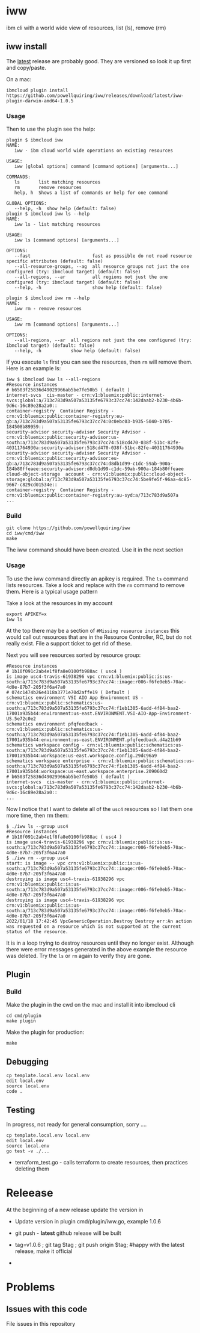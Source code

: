 # iww
ibm cli with a world wide view of resources, list (ls), remove (rm)
## iww install
The [latest](https://github.com/powellquiring/iww/releases/tag/latest) release are probably good.  They are versioned so look it up first and copy/paste.

On a mac:
```
ibmcloud plugin install https://github.com/powellquiring/iww/releases/download/latest/iww-plugin-darwin-amd64-1.0.5
```
### Usage   
Then to use the plugin see the help:

```
plugin $ ibmcloud iww
NAME:
   iww - ibm cloud world wide operations on existing resources

USAGE:
   iww [global options] command [command options] [arguments...]

COMMANDS:
   ls       list matching resources
   rm       remove resources
   help, h  Shows a list of commands or help for one command

GLOBAL OPTIONS:
   --help, -h  show help (default: false)
plugin $ ibmcloud iww ls --help
NAME:
   iww ls - list matching resources

USAGE:
   iww ls [command options] [arguments...]

OPTIONS:
   --fast                       fast as possible do not read resource specific attributes (default: false)
   --all-resource-groups, --ag  all resource groups not just the one configured (try: ibmcloud target) (default: false)
   --all-regions, --ar          all regions not just the one configured (try: ibmcloud target) (default: false)
   --help, -h                   show help (default: false)

plugin $ ibmcloud iww rm --help
NAME:
   iww rm - remove resources

USAGE:
   iww rm [command options] [arguments...]

OPTIONS:
   --all-regions, --ar  all regions not just the one configured (try: ibmcloud target) (default: false)
   --help, -h           show help (default: false)
```

If you execute `ls` first you can see the resources, then `rm` will remove them.  Here is an example ls:

```
iww $ ibmcloud iww ls --all-regions
#Resource instances
# b6503f25836d49029966ab5be7fe50b5 ( default )
internet-svcs  cis-master - crn:v1:bluemix:public:internet-svcs:global:a/713c783d9a507a53135fe6793c37cc74:142daab2-b230-4b6b-9d6c-16c89e28a2a0::
container-registry  Container Registry - crn:v1:bluemix:public:container-registry:eu-gb:a/713c783d9a507a53135fe6793c37cc74:0c0ebc03-b935-5040-b705-184508b89959::
security-advisor security-advisor Security Advisor - crn:v1:bluemix:public:security-advisor:us-south:a/713c783d9a507a53135fe6793c37cc74:518cd470-038f-51bc-82fe-40311764930a:security-advisor:518cd470-038f-51bc-82fe-40311764930a
security-advisor security-advisor Security Advisor - crn:v1:bluemix:public:security-advisor:eu-gb:a/713c783d9a507a53135fe6793c37cc74:d8db1d99-c1dc-59ab-900a-184b80ffeaee:security-advisor:d8db1d99-c1dc-59ab-900a-184b80ffeaee
cloud-object-storage  account - crn:v1:bluemix:public:cloud-object-storage:global:a/713c783d9a507a53135fe6793c37cc74:5be9fe5f-96aa-4c85-9667-c829cd01534e::
container-registry  Container Registry - crn:v1:bluemix:public:container-registry:au-syd:a/713c783d9a507a
...
```

### Build
```
git clone https://github.com/powellquiring/iww
cd iww/cmd/iww
make
```

The iww command should have been created.  Use it in the next section

### Usage
To use the iww command directly an apikey is required.  The `ls` command lists resources.  Take a look and replace with the `rm` command to remove them.  Here is a typical usage pattern

Take a look at the resources in my account
```
export APIKEY=x
iww ls
```

At the top there may be a section of `#Missing resource instances`  this would call out resources that are in the Resource Controller, RC, but do not really exist.  File a support ticket to get rid of these.

Next you will see resources sorted by resource group:

```
#Resource instances
# 1b10f091c2ab4e1f8fa8e0100fb988ac ( usc4 )
is image usc4-travis-61938296 vpc crn:v1:bluemix:public:is:us-south:a/713c783d9a507a53135fe6793c37cc74::image:r006-f6fe0eb5-70ac-4d0e-87b7-205f3f6a47a0
# 074c1474b26e4118a3771e70d2affe19 ( Default )
schematics environment VSI AIO App Environment US - crn:v1:bluemix:public:schematics:us-south:a/713c783d9a507a53135fe6793c37cc74:f1eb1305-6add-4f84-baa2-17001a935b44:environment:us-east.ENVIRONMENT.VSI-AIO-App-Environment-US.5e72c0e2
schematics environment pfqfeedback - crn:v1:bluemix:public:schematics:us-south:a/713c783d9a507a53135fe6793c37cc74:f1eb1305-6add-4f84-baa2-17001a935b44:environment:us-east.ENVIRONMENT.pfqfeedback.d4a21b69
schematics workspace config - crn:v1:bluemix:public:schematics:us-south:a/713c783d9a507a53135fe6793c37cc74:f1eb1305-6add-4f84-baa2-17001a935b44:workspace:us-east.workspace.config.29dc96a9
schematics workspace enterprise - crn:v1:bluemix:public:schematics:us-south:a/713c783d9a507a53135fe6793c37cc74:f1eb1305-6add-4f84-baa2-17001a935b44:workspace:us-east.workspace.enterprise.209060d2
# b6503f25836d49029966ab5be7fe50b5 ( default )
internet-svcs  cis-master - crn:v1:bluemix:public:internet-svcs:global:a/713c783d9a507a53135fe6793c37cc74:142daab2-b230-4b6b-9d6c-16c89e28a2a0::
...
```

Now I notice that I want to delete all of the `usc4` resources so I list them one more time, then rm them:

```
$ ./iww ls --group usc4
#Resource instances
# 1b10f091c2ab4e1f8fa8e0100fb988ac ( usc4 )
is image usc4-travis-61938296 vpc crn:v1:bluemix:public:is:us-south:a/713c783d9a507a53135fe6793c37cc74::image:r006-f6fe0eb5-70ac-4d0e-87b7-205f3f6a47a0
$ ./iww rm --group usc4
start: is image -- vpc crn:v1:bluemix:public:is:us-south:a/713c783d9a507a53135fe6793c37cc74::image:r006-f6fe0eb5-70ac-4d0e-87b7-205f3f6a47a0
destroying is image usc4-travis-61938296 vpc crn:v1:bluemix:public:is:us-south:a/713c783d9a507a53135fe6793c37cc74::image:r006-f6fe0eb5-70ac-4d0e-87b7-205f3f6a47a0
destroying is image usc4-travis-61938296 vpc crn:v1:bluemix:public:is:us-south:a/713c783d9a507a53135fe6793c37cc74::image:r006-f6fe0eb5-70ac-4d0e-87b7-205f3f6a47a0
2022/01/18 17:42:45 VpcGenericOperation.Destroy Destroy err:An action was requested on a resource which is not supported at the current status of the resource.
```

It is in a loop trying to destroy resources until they no longer exist.  Although there were error messages generated in the above example the resource was deleted.  Try the `ls` or `rm` again to verify they are gone.

## Plugin
### Build
Make the plugin in the cwd on the mac and install it into ibmcloud cli
```
cd cmd/plugin
make plugin
```

Make the plugin for production:
```
make
```

## Debugging
```
cp template.local.env local.env
edit local.env
source local.env
code .
```

## Testing
In progress, not ready for general consumption, sorry ....
```
cp template.local.env local.env
edit local.env
source local.env
go test -v ./...
```

- terraform_test.go - calls terraform to create resources, then practices deleting them

# Releease
At the beginning of a new release update the version in 
- Update version in plugin cmd/plugin/iww.go, example 1.0.6
- git push - **latest** github release will be built
- tag=v1.0.6 ; git tag $tag ; git push origin $tag; #happy with the latest release, make it official

- 
# Problems
## Issues with this code
File issues in this repository